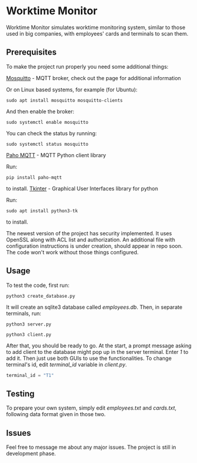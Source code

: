 # Worktime Monitor

Worktime Monitor simulates worktime monitoring system, similar to those used in big companies, with employees' cards and terminals to scan them.

## Prerequisites

To make the project run properly you need some additional things:

[Mosquitto](https://mosquitto.org/download/) - MQTT broker, check out the page for additional information

Or on Linux based systems, for example (for Ubuntu):
```
sudo apt install mosquitto mosquitto-clients
```
And then enable the broker:
```
sudo systemctl enable mosquitto
```
You can check the status by running:
```
sudo systemctl status mosquitto
```
[Paho MQTT](https://pypi.org/project/paho-mqtt/) - MQTT Python client library

Run:
```
pip install paho-mqtt
```
to install.
[Tkinter](https://docs.python.org/3/library/tk.html) - Graphical User Interfaces library for python

Run:
```
sudo apt install python3-tk
```
to install.

The newest version of the project has security implemented. It uses OpenSSL along with ACL list and authorization. An additional file with configuration instructions is under creation, should appear
in repo soon. The code won't work without those things configured.

## Usage

To test the code, first run:
```
python3 create_database.py
```
It will create an sqlite3 database called *employees.db*. Then, in separate terminals, run:
```
python3 server.py
```
```
python3 client.py
```
After that, you should be ready to go. At the start, a prompt message asking to add client to the database might pop up in the server terminal. Enter *1* to add it. Then just use both GUIs to use the functionalities.
To change terminal's id, edit *terminal_id* variable in *client.py*.
```python
terminal_id = "T1"
```

## Testing

To prepare your own system, simply edit *employees.txt* and *cards.txt*, following data format given in those two.

## Issues
Feel free to message me about any major issues. The project is still in development phase.
